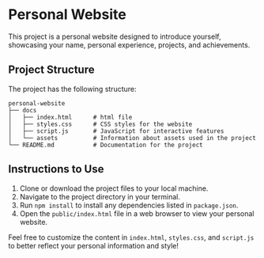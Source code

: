 # Personal Website

This project is a personal website designed to introduce yourself, showcasing your name, personal experience, projects, and achievements.

## Project Structure

The project has the following structure:

```
personal-website
├── docs
│   ├── index.html      # html file
│   ├── styles.css      # CSS styles for the website
│   ├── script.js       # JavaScript for interactive features  
│   └── assets          # Information about assets used in the project  
└── README.md           # Documentation for the project
```

## Instructions to Use

1. Clone or download the project files to your local machine.
2. Navigate to the project directory in your terminal.
3. Run `npm install` to install any dependencies listed in `package.json`.
4. Open the `public/index.html` file in a web browser to view your personal website.

Feel free to customize the content in `index.html`, `styles.css`, and `script.js` to better reflect your personal information and style!